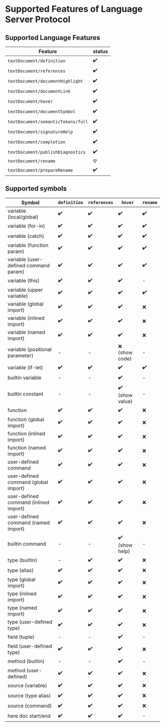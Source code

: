 # Supported Features of Language Server Protocol
## Supported Language Features

| **Feature**                          | **status** |
|--------------------------------------|------------|
| ``textDocument/definition``          | ✔️         |
| ``textDocument/references``          | ✔️         |
| ``textDocument/documentHighlight``   | ✔️         |
| ``textDocument/documentLink``        | ✔️         |
| ``textDocument/hover``               | ✔️         |
| ``textDocument/documentSymbol``      | ✔️         |
| ``textDocument/semanticTokens/full`` | ✔️         |
| ``textDocument/signatureHelp``       | ✔️         |
| ``textDocument/completion``          | ✔️         |
| ``textDocument/publishDiagnostics``  | ✔️         |
| ``textDocument/rename``              | ⛛          |
| ``textDocument/prepareRename``       | ✔️         |


## Supported symbols

| **Symbol**                            | ``definition`` | ``references`` | ``hover``       | ``rename`` |
|---------------------------------------|----------------|----------------|-----------------|------------|
| variable (local/global)               | ✔️             | ✔️             | ✔️              | ✔️         |
| variable (for-in)                     | ✔️             | ✔️             | ✔️              | ✔️         |
| variable (catch)                      | ✔️             | ✔️             | ✔️              | ✔️         |
| variable (function param)             | ✔️             | ✔️             | ✔️              | ✔️         |
| variable (user-defined command param) | ✔️             | ✔️             | ✔️              | ✔️         |
| variable (this)                       | ✔️             | ✔️             | ✔️              | -          |
| variable (upper variable)             | ✔️             | ✔️             | ✔️              | ✔️         |
| variable (global import)              | ✔️             | ✔️             | ✔️              | ❌          |
| variable (inlined import)             | ✔️             | ✔️             | ✔️              | ❌          |
| variable (named import)               | ✔️             | ✔️             | ✔️              | ❌          |
| variable (positional parameter)       | -              | -              | ❌ (show code)   | -          |
| variable (if-let)                     | ✔️             | ✔️             | ✔️              | ✔️         |
| builtin variable                      | -              | -              | ✔️              | -          |
| builtin constant                      | -              | -              | ✔️ (show value) | -          |
| function                              | ✔️             | ✔️             | ✔️              | ❌          |
| function (global import)              | ✔️             | ✔️             | ✔️              | ❌          |
| function (inlined import)             | ✔️             | ✔️             | ✔️              | ❌          |
| function (named import)               | ✔️             | ✔️             | ✔️              | ❌          |
| user-defined command                  | ✔️             | ✔️             | ✔️              | ❌          |
| user-defined command (global import)  | ✔️             | ✔️             | ✔️              | ❌          |
| user-defined command (inlined import) | ✔️             | ✔️️            | ✔️              | ❌          |
| user-defined command (named import)   | ✔️             | ✔️️️           | ✔️️             | ❌          |
| builtin command                       | -              | -              | ✔️️ (show help) | -          |
| type (builtin)                        | -              | ✔️️️           | ✔️️️            | ❌          |
| type (alias)                          | ✔️             | ✔️             | ✔️              | ❌          |
| type (global import)                  | ✔️             | ✔️             | ✔️              | ❌          |
| type (inlined import)                 | ✔️             | ✔️️            | ✔️              | ❌          |
| type (named import)                   | ✔️             | ✔️             | ✔️              | ❌          |
| type (user-defined type)              | ✔️             | ✔️             | ✔️              | ❌          |
| field (tuple)                         | -              | -              | ✔️              | -          |
| field (user-defined type)             | ✔️             | ✔️             | ✔️              | ❌          |
| method (builtin)                      | -              | -              | ✔️              | -          |
| method (user-defined)                 | ✔️             | ✔️             | ✔️              | ❌          |
| source (variable)                     | ✔️             | ✔️             | ✔️              | ❌          |
| source (type alias)                   | ✔️             | ✔️             | ✔️              | ❌          |
| source (command)                      | ✔️             | ✔️             | ✔️              | ❌          |
| here doc start/end                    | ✔️             | ✔️             | ✔️              | -          |